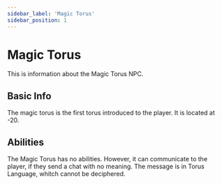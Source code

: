 ```yaml
---
sidebar_label: 'Magic Torus'
sidebar_position: 1
---
```


# Magic Torus

This is information about the Magic Torus NPC.

## Basic Info

The magic torus is the first torus introduced to the player. It is located at -20.

## Abilities

The Magic Torus has no abilities. However, it can communicate to the player, if they send a chat with no meaning. The message is in Torus Language, whitch cannot be deciphered.